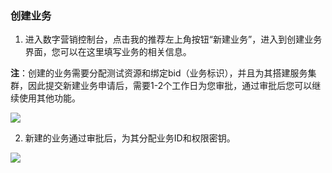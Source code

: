 
### 创建业务

1) 进入数字营销控制台，点击我的推荐左上角按钮“新建业务”，进入到创建业务界面，您可以在这里填写业务的相关信息。

**注**：创建的业务需要分配测试资源和绑定bid（业务标识），并且为其搭建服务集群，因此提交新建业务申请后，需要1-2个工作日为您审批，通过审批后您可以继续使用其他功能。

![](http://imgcache.tce.fsphere.cn/static/mc.qcloudimg.com/static/img/e922622dd9107e5a3560a3c42f0713f3/image.png)

2) 新建的业务通过审批后，为其分配业务ID和权限密钥。

![](http://imgcache.tce.fsphere.cn/static/mc.qcloudimg.com/static/img/92e49ba90dd1d6ae51474b0394aac7cd/image.png)
